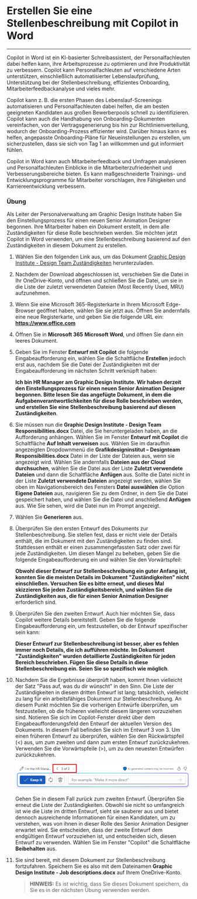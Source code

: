 # Erstellen Sie eine Stellenbeschreibung mit Copilot in Word
---
Copilot in Word ist ein KI-basierter Schreibassistent, der Personalfachleuten dabei helfen kann, ihre Arbeitsprozesse zu optimieren und ihre Produktivität zu verbessern. Copilot kann Personalfachleuten auf verschiedene Arten unterstützen, einschließlich automatisierter Lebenslaufprüfung, Unterstützung bei der Stellenbeschreibung, effizientes Onboarding, Mitarbeiterfeedbackanalyse und vieles mehr.

Copilot kann z. B. die ersten Phasen des Lebenslauf-Screenings automatisieren und Personalfachleuten dabei helfen, die am besten geeigneten Kandidaten aus großen Bewerberpools schnell zu identifizieren. Copilot kann auch die Handhabung von Onboarding-Dokumenten vereinfachen, von der Vertragsgenerierung bis hin zur Richtlinienverteilung, wodurch der Onboarding-Prozess effizienter wird. Darüber hinaus kann es helfen, angepasste Onboarding-Pläne für Neueinstellungen zu erstellen, um sicherzustellen, dass sie sich von Tag 1 an willkommen und gut informiert fühlen.

Copilot in Word kann auch Mitarbeiterfeedback und Umfragen analysieren und Personalfachleuten Einblicke in die Mitarbeiterzufriedenheit und Verbesserungsbereiche bieten. Es kann maßgeschneiderte Trainings- und Entwicklungsprogramme für Mitarbeiter vorschlagen, ihre Fähigkeiten und Karriereentwicklung verbessern.

### Übung

Als Leiter der Personalverwaltung am Graphic Design Institute haben Sie den Einstellungsprozess für einen neuen Senior Animation Designer begonnen. Ihre Mitarbeiter haben ein Dokument erstellt, in dem alle Zuständigkeiten für diese Rolle beschrieben werden. Sie möchten jetzt Copilot in Word verwenden, um eine Stellenbeschreibung basierend auf den Zuständigkeiten in diesem Dokument zu erstellen.

1.  Wählen Sie den folgenden Link aus, um das Dokument [Graphic Design Institute - Design Team Zuständigkeiten](https://go.microsoft.com/fwlink/?linkid=2268824) herunterzuladen.
2.  Nachdem der Download abgeschlossen ist, verschieben Sie die Datei in Ihr OneDrive-Konto, und öffnen und schließen Sie die Datei, um sie in die Liste der zuletzt verwendeten Dateien (Most Recently Used, MRU) aufzunehmen.
3.  Wenn Sie eine Microsoft 365-Registerkarte in Ihrem Microsoft Edge-Browser geöffnet haben, wählen Sie sie jetzt aus. Öffnen Sie andernfalls eine neue Registerkarte, und geben Sie die folgende URL ein: **https://www.office.com**
4.  Öffnen Sie in **Microsoft 365** **Microsoft Word**, und öffnen Sie dann ein leeres Dokument.
5.  Geben Sie im Fenster **Entwurf mit Copilot** die folgende Eingabeaufforderung ein, wählen Sie die Schaltfläche **Erstellen** jedoch erst aus, nachdem Sie die Datei der Zuständigkeiten mit der Eingabeaufforderung im nächsten Schritt verknüpft haben:
    
    **Ich bin HR Manager am Graphic Design Institute. Wir haben derzeit den Einstellungsprozess für einen neuen Senior Animation Designer begonnen. Bitte lesen Sie das angefügte Dokument, in dem die Aufgabenverantwortlichkeiten für diese Rolle beschrieben werden, und erstellen Sie eine Stellenbeschreibung basierend auf diesen Zuständigkeiten**.
6.  Sie müssen nun die **Graphic Design Institute - Design Team Responsibilities.docx** Datei, die Sie heruntergeladen haben, an die Aufforderung anhängen. Wählen Sie im Fenster **Entwurf mit Copilot** die Schaltfläche **Auf Inhalt verweisen** aus. Wählen Sie im daraufhin angezeigten Dropdownmenü die **Grafikdesigninstitut – Designteam Responsibilities.docx** Datei in der Liste der Dateien aus, wenn sie angezeigt wird. Wählen Sie andernfalls **Dateien aus der Cloud durchsuchen**, wählen Sie die Datei aus der Liste **Zuletzt verwendete Dateien** und dann die Schaltfläche **Anfügen** aus. Sollte die Datei nicht in der Liste **Zuletzt verwendete Dateien** angezeigt werden, wählen Sie oben im Navigationsbereich des Fensters **Datei auswählen** die Option **Eigene Dateien** aus, navigieren Sie zu dem Ordner, in dem Sie die Datei gespeichert haben, und wählen Sie die Datei und anschließend **Anfügen** aus. Wie Sie sehen, wird die Datei nun im Prompt angezeigt.
7.  Wählen Sie **Generieren** aus.
8.  Überprüfen Sie den ersten Entwurf des Dokuments zur Stellenbeschreibung. Sie stellen fest, dass er nicht viele der Details enthält, die im Dokument mit den Zuständigkeiten zu finden sind. Stattdessen enthält er einen zusammengefassten Satz oder zwei für jede Zuständigkeiten. Um diesen Mangel zu beheben, geben Sie die folgende Eingabeaufforderung ein und wählen Sie den Vorwärtspfeil:
    
    **Obwohl dieser Entwurf zur Stellenbeschreibung ein guter Anfang ist, konnten Sie die meisten Details im Dokument "Zuständigkeiten" nicht einschließen. Versuchen Sie es bitte erneut, und dieses Mal skizzieren Sie jeden Zuständigkeitsbereich, und wählen Sie die Zuständigkeiten aus, die für einen Senior Animation Designer** erforderlich sind.
9.  Überprüfen Sie den zweiten Entwurf. Auch hier möchten Sie, dass Copilot weitere Details bereitstellt. Geben Sie die folgende Eingabeaufforderung ein, um festzustellen, ob der Entwurf spezifischer sein kann:
    
    **Dieser Entwurf zur Stellenbeschreibung ist besser, aber es fehlen immer noch Details, die ich aufführen möchte. Im Dokument "Zuständigkeiten" wurden detaillierte Zuständigkeiten für jeden Bereich beschrieben. Fügen Sie diese Details in diese Stellenbeschreibung ein. Seien Sie so spezifisch wie möglich**.
10. Nachdem Sie die Ergebnisse überprüft haben, kommt Ihnen vielleicht der Satz "Pass auf, was du dir wünscht" in den Sinn. Die Liste der Zuständigkeiten in diesem dritten Entwurf ist lang; tatsächlich, vielleicht zu lang für ein arbeitsfähiges Dokument zur Stellenbeschreibung. An diesem Punkt möchten Sie die vorherigen Entwürfe überprüfen, um festzustellen, ob die früheren vielleicht diesem längeren vorzuziehen sind. Notieren Sie sich im Copilot-Fenster direkt über dem Eingabeaufforderungsfeld den Entwurf der aktuellen Version des Dokuments. In diesem Fall befinden Sie sich im Entwurf 3 von 3. Um einen früheren Entwurf zu überprüfen, wählen Sie den Rückwärtspfeil (&lt;) aus, um zum zweiten und dann zum ersten Entwurf zurückzukehren. Verwenden Sie die Vorwärtspfeile (&gt;), um zu den neuesten Entwürfen zurückzukehren.
    
    ![Screenshot des Bereichs von Entwürfen im Copilot-Fenster in Word, wobei der aktuelle Entwurf Nr. 3 von 3 ist.](../media/copilot-word-drafts-db99d003.png)
    
    
    Gehen Sie in diesem Fall zurück zum zweiten Entwurf. Überprüfen Sie erneut die Liste der Zuständigkeiten. Obwohl sie nicht so umfangreich ist wie die Liste im dritten Entwurf, sieht sie sauberer aus und bietet dennoch ausreichende Informationen für einen Kandidaten, um zu verstehen, was von ihnen in dieser Rolle des Senior Animation Designer erwartet wird. Sie entscheiden, dass der zweite Entwurf dem endgültigen Entwurf vorzuziehen ist, und entscheiden sich, diesen Entwurf zu verwenden. Wählen Sie im Fenster "Copilot" die Schaltfläche **Beibehalten** aus.
11. Sie sind bereit, mit diesem Dokument zur Stellenbeschreibung fortzufahren. Speichern Sie es also mit dem Dateinamen **Graphic Design Institute - Job descriptions.docx** auf Ihrem OneDrive-Konto.

    > **HINWEIS:** Es ist wichtig, dass Sie dieses Dokument speichern, da Sie es in der nächsten Übung verwenden werden.

